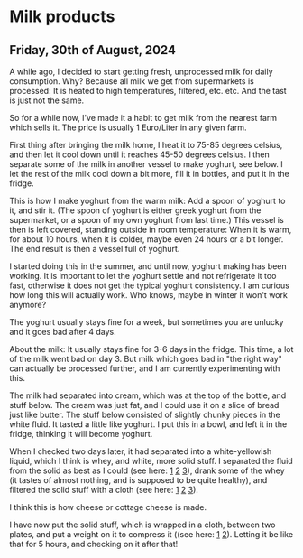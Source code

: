 # Milk products
## Friday, 30th of August, 2024
A while ago, I decided to start getting fresh, unprocessed milk for daily consumption. Why? Because all milk we get from supermarkets is processed: It is heated to high temperatures, filtered, etc. etc. And the tast is just not the same.

So for a while now, I've made it a habit to get milk from the nearest farm which sells it. The price is usually 1 Euro/Liter in any given farm.

First thing after bringing the milk home, I heat it to 75-85 degrees celsius, and then let it cool down until it reaches 45-50 degrees celsius.
I then separate some of the milk in another vessel to make yoghurt, see below. I let the rest of the milk cool down a bit more, fill it in bottles, and put it in the fridge.

This is how I make yoghurt from the warm milk: Add a spoon of yoghurt to it, and stir it. (The spoon of yoghurt is either greek yoghurt from the supermarket, or a spoon of my own yoghurt from last time.)
This vessel is then is left covered, standing outside in room temperature: When it is warm, for about 10 hours, when it is colder, maybe even 24 hours or a bit longer. The end result is then a vessel full of yoghurt.

I started doing this in the summer, and until now, yoghurt making has been working. It is important to let the yoghurt settle and not refrigerate it too fast, otherwise it does not get the typical yoghurt consistency. 
I am curious how long this will actually work. Who knows, maybe in winter it won't work anymore?

The yoghurt usually stays fine for a week, but sometimes you are unlucky and it goes bad after 4 days.

About the milk: It usually stays fine for 3-6 days in the fridge. This time, a lot of the milk went bad on day 3. But milk which goes bad in "the right way" can actually be processed further, and I am currently experimenting with this.

The milk had separated into cream, which was at the top of the bottle, and stuff below. The cream was just fat, and I could use it on a slice of bread just like butter. 
The stuff below consisted of slightly chunky pieces in the white fluid. It tasted a little like yoghurt. I put this in a bowl, and left it in the fridge, thinking it will become yoghurt.

When I checked two days later, it had separated into a white-yellowish liquid, which I think is whey, and white, more solid stuff. 
I separated the fluid from the solid as best as I could (see here: [1](separating_1.jpg) [2](separating_2.jpg) [3](separated.jpg)), drank some of the whey (it tastes of almost nothing, and is supposed to be quite healthy), and filtered the solid stuff with a cloth (see here: [1](filtering_1.jpg) [2](filtering_2.jpg) [3](filtered.jpg)).

I think this is how cheese or cottage cheese is made.

I have now put the solid stuff, which is wrapped in a cloth, between two plates, and put a weight on it to compress it ((see here: [1](compressing_1) [2](compressing_2.jpg)). Letting it be like that for 5 hours, and checking on it after that!
